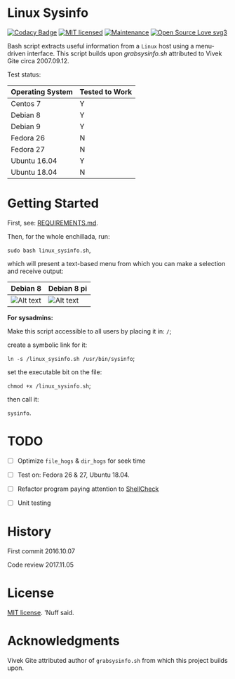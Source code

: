 # Linux Sysinfo 

[![Codacy Badge](https://api.codacy.com/project/badge/Grade/5a3b5bbe370e409a96a0de70b1c95c31)](https://www.codacy.com/app/marshki/linux_sysinfo?utm_source=github.com&amp;utm_medium=referral&amp;utm_content=marshki/bash_sys_info&amp;utm_campaign=Badge_Grade)
[![MIT licensed](https://img.shields.io/badge/license-MIT-blue.svg)](https://raw.githubusercontent.com/hyperium/hyper/master/LICENSE)
[![Maintenance](https://img.shields.io/badge/Maintained%3F-yes-green.svg)](https://GitHub.com/Naereen/StrapDown.js/graphs/commit-activity)
[![Open Source Love svg3](https://badges.frapsoft.com/os/v3/open-source.svg?v=103)](https://github.com/ellerbrock/open-source-badges/)

Bash script extracts useful information from a `Linux` host using a menu-driven interface.
This script builds upon *grabsysinfo.sh* attributed to Vivek Gite circa 2007.09.12.

Test status: 

Operating System | Tested to Work  
-----------------|---------------
Centos 7         | Y
Debian 8         | Y 
Debian 9         | Y 
Fedora 26        | N
Fedora 27        | N
Ubuntu 16.04     | Y 
Ubuntu 18.04     | N

# Getting Started 

First, see: [REQUIREMENTS.md](https://github.com/marshki/linux_sysinfo/blob/master/REQUIREMENTS.md). 

Then, for the whole enchillada, run: 

`sudo bash linux_sysinfo.sh`,  

which will present a text-based menu from which you can make a selection and receive output:
 
Debian 8     | Debian 8 pi 
----------   | -----------
![Alt text](https://github.com/marshki/linux_sysinfo/blob/master/docs/screen_grab.png "Deb_think") | ![Alt text](https://github.com/marshki/linux_sysinfo/blob/master/docs/screen_grab_2.png "Deb_pi")

**For sysadmins:**

Make this script accessible to all users by placing it in: `/`; 

create a symbolic link for it: 

`ln -s /linux_sysinfo.sh /usr/bin/sysinfo`; 

set the executable bit on the file:

`chmod +x /linux_sysinfo.sh`;   

then call it:

`sysinfo`.  
 
# TODO

- [ ] Optimize `file_hogs` & `dir_hogs` for seek time   

- [ ] Test on: Fedora 26 & 27, Ubuntu 18.04.   

- [ ] Refactor program paying attention to [ShellCheck](https://www.shellcheck.net)

- [ ] Unit testing 

# History 

First commit 2016.10.07

Code review 2017.11.05 

# License 

[MIT license](https://opensource.org/licenses/MIT). 'Nuff said. 

# Acknowledgments 

Vivek Gite attributed author of `grabsysinfo.sh` from which this project builds upon. 
